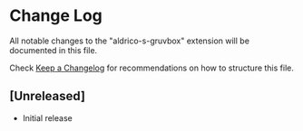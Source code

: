 # Change Log

All notable changes to the "aldrico-s-gruvbox" extension will be documented in this file.

Check [Keep a Changelog](http://keepachangelog.com/) for recommendations on how to structure this file.

## [Unreleased]

- Initial release
